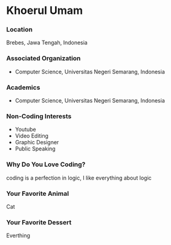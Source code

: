 # Khoerul Umam

### Location
Brebes, Jawa Tengah, Indonesia

### Associated Organization
- Computer Science, Universitas Negeri Semarang, Indonesia

### Academics
- Computer Science, Universitas Negeri Semarang, Indonesia

### Non-Coding Interests
- Youtube
- Video Editing
- Graphic Designer
- Public Speaking

### Why Do You Love Coding?
coding is a perfection in logic, I like everything about logic

### Your Favorite Animal
Cat

### Your Favorite Dessert
Everthing
